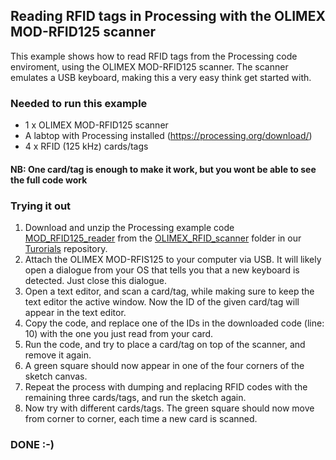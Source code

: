 ## Reading RFID tags in Processing with the OLIMEX MOD-RFID125 scanner
This example shows how to read RFID tags from the Processing code enviroment, using the OLIMEX MOD-RFID125 scanner. The scanner emulates a USB keyboard, making this a very easy think get started with.

### Needed to run this example
- 1 x OLIMEX MOD-RFID125 scanner
- A labtop with Processing installed (https://processing.org/download/)
- 4 x RFID (125 kHz) cards/tags

#### NB: One card/tag is enough to make it work, but you wont be able to see the full code work

### Trying it out
1) Download and unzip the Processing example code [MOD_RFID125_reader](https://github.com/airlabitu/Tutorials/tree/master/OLIMEX_RFID_scanner%20/MOD_RFID125_reader) from the [OLIMEX_RFID_scanner](https://github.com/airlabitu/Tutorials/tree/master/OLIMEX_RFID_scanner%20) folder in our [Turorials](https://github.com/airlabitu/Tutorials) repository.
2) Attach the OLIMEX MOD-RFIS125 to your computer via USB. It will likely open a dialogue from your OS that tells you that a new keyboard is detected. Just close this dialogue.
3) Open a text editor, and scan a card/tag, while making sure to keep the text editor the active window. Now the ID of the given card/tag will appear in the text editor. 
4) Copy the code, and replace one of the IDs in the downloaded code (line: 10) with the one you just read from your card.
5) Run the code, and try to place a card/tag on top of the scanner, and remove it again.
6) A green square should now appear in one of the four corners of the sketch canvas.
7) Repeat the process with dumping and replacing RFID codes with the remaining three cards/tags, and run the sketch again.
8) Now try with different cards/tags. The green square should now move from corner to corner, each time a new card is scanned.

### DONE :-)